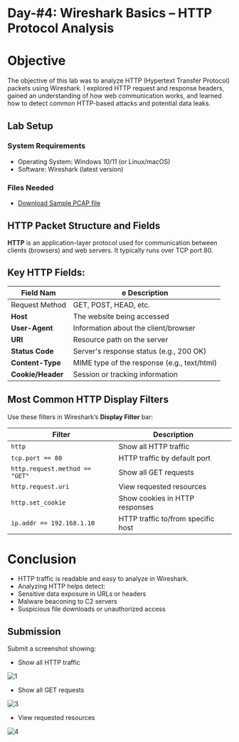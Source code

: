 # Day-#4: Wireshark Basics – HTTP Protocol Analysis
# Objective
The objective of this lab was to analyze HTTP (Hypertext Transfer Protocol) packets using Wireshark. I explored HTTP request and response headers, gained an understanding of how web communication works, and learned how to detect common HTTP-based attacks and potential data leaks.
## Lab Setup
### System Requirements
- Operating System: Windows 10/11 (or Linux/macOS)
- Software: Wireshark (latest version)
### Files Needed
- [Download Sample PCAP file](https://github.com/KarthikSArkasali/30-Days-SOC-Challenge/blob/main/Files/Protocol_Analysis_pcap.pcapng)
## HTTP Packet Structure and Fields
**HTTP** is an application-layer protocol used for communication between clients (browsers) and web servers. It typically runs over TCP port 80.

## Key HTTP Fields:
|Field Nam|e	Description|
|------|--------------|
|Request Method	|GET, POST, HEAD, etc.|
|**Host**	|The website being accessed|
|**User-Agent**|	Information about the client/browser|
|**URI**	|Resource path on the server|
|**Status Code**	|Server's response status (e.g., 200 OK)|
|**Content-Type**	|MIME type of the response (e.g., text/html)|
|**Cookie/Header**	|Session or tracking information|
## Most Common HTTP Display Filters
Use these filters in Wireshark’s **Display Filter** bar:

|Filter|	Description|
|------|--------------|
|`http`	|Show all HTTP traffic|
|`tcp.port == 80`	|HTTP traffic by default port|
|`http.request.method == "GET"`	|Show all GET requests|
|`http.request.uri`	|View requested resources|
|`http.set_cookie`	|Show cookies in HTTP responses|
|`ip.addr == 192.168.1.10`|	HTTP traffic to/from specific host|
# Conclusion
- HTTP traffic is readable and easy to analyze in Wireshark.
- Analyzing HTTP helps detect:
- Sensitive data exposure in URLs or headers
- Malware beaconing to C2 servers
- Suspicious file downloads or unauthorized access
## Submission
Submit a screenshot showing:

- Show all HTTP traffic

![1](https://github.com/user-attachments/assets/a92bfe60-9752-4f43-9818-dec296b8152d)

- Show all GET requests

![3](https://github.com/user-attachments/assets/73cc9e24-156f-4e7b-a1be-6c51754fadc1)

- View requested resources

![4](https://github.com/user-attachments/assets/a8d1ba56-7594-4d8b-9066-6ba02af69c17)
